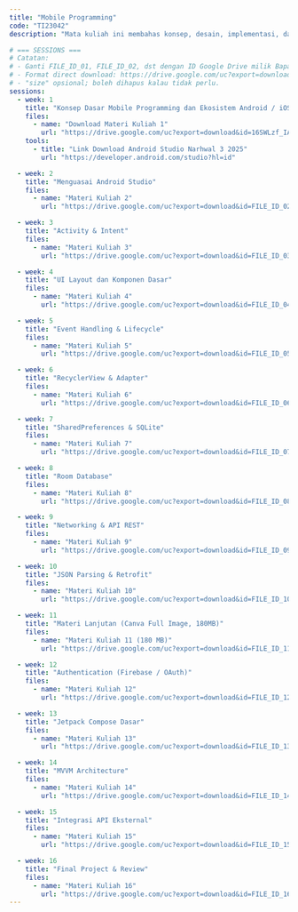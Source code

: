 ```yaml
---
title: "Mobile Programming"
code: "TI23042"
description: "Mata kuliah ini membahas konsep, desain, implementasi, dan pengujian aplikasi mobile berbasis Android. Mahasiswa dibekali kemampuan teknis membangun aplikasi native menggunakan Java/Kotlin, memanfaatkan sensor, layanan API eksternal, serta menerapkan arsitektur modern seperti MVVM dan Jetpack Compose. Pendekatan pembelajaran menggunakan Outcome-Based Education (OBE) dengan penekanan pada praktik, studi kasus, dan proyek akhir."

# === SESSIONS ===
# Catatan:
# - Ganti FILE_ID_01, FILE_ID_02, dst dengan ID Google Drive milik Bapak.
# - Format direct download: https://drive.google.com/uc?export=download&id=FILE_ID
# - "size" opsional; boleh dihapus kalau tidak perlu.
sessions:
  - week: 1
    title: "Konsep Dasar Mobile Programming dan Ekosistem Android / iOS"
    files:
      - name: "Download Materi Kuliah 1"
        url: "https://drive.google.com/uc?export=download&id=16SWLzf_IAC9x1iauLtXwau8VlOgd6Toh"
    tools:
      - title: "Link Download Android Studio Narhwal 3 2025"
        url: "https://developer.android.com/studio?hl=id"

  - week: 2
    title: "Menguasai Android Studio"
    files:
      - name: "Materi Kuliah 2"
        url: "https://drive.google.com/uc?export=download&id=FILE_ID_02"

  - week: 3
    title: "Activity & Intent"
    files:
      - name: "Materi Kuliah 3"
        url: "https://drive.google.com/uc?export=download&id=FILE_ID_03"

  - week: 4
    title: "UI Layout dan Komponen Dasar"
    files:
      - name: "Materi Kuliah 4"
        url: "https://drive.google.com/uc?export=download&id=FILE_ID_04"

  - week: 5
    title: "Event Handling & Lifecycle"
    files:
      - name: "Materi Kuliah 5"
        url: "https://drive.google.com/uc?export=download&id=FILE_ID_05"

  - week: 6
    title: "RecyclerView & Adapter"
    files:
      - name: "Materi Kuliah 6"
        url: "https://drive.google.com/uc?export=download&id=FILE_ID_06"

  - week: 7
    title: "SharedPreferences & SQLite"
    files:
      - name: "Materi Kuliah 7"
        url: "https://drive.google.com/uc?export=download&id=FILE_ID_07"

  - week: 8
    title: "Room Database"
    files:
      - name: "Materi Kuliah 8"
        url: "https://drive.google.com/uc?export=download&id=FILE_ID_08"

  - week: 9
    title: "Networking & API REST"
    files:
      - name: "Materi Kuliah 9"
        url: "https://drive.google.com/uc?export=download&id=FILE_ID_09"

  - week: 10
    title: "JSON Parsing & Retrofit"
    files:
      - name: "Materi Kuliah 10"
        url: "https://drive.google.com/uc?export=download&id=FILE_ID_10"

  - week: 11
    title: "Materi Lanjutan (Canva Full Image, 180MB)"
    files:
      - name: "Materi Kuliah 11 (180 MB)"
        url: "https://drive.google.com/uc?export=download&id=FILE_ID_11"

  - week: 12
    title: "Authentication (Firebase / OAuth)"
    files:
      - name: "Materi Kuliah 12"
        url: "https://drive.google.com/uc?export=download&id=FILE_ID_12"

  - week: 13
    title: "Jetpack Compose Dasar"
    files:
      - name: "Materi Kuliah 13"
        url: "https://drive.google.com/uc?export=download&id=FILE_ID_13"

  - week: 14
    title: "MVVM Architecture"
    files:
      - name: "Materi Kuliah 14"
        url: "https://drive.google.com/uc?export=download&id=FILE_ID_14"

  - week: 15
    title: "Integrasi API Eksternal"
    files:
      - name: "Materi Kuliah 15"
        url: "https://drive.google.com/uc?export=download&id=FILE_ID_15"

  - week: 16
    title: "Final Project & Review"
    files:
      - name: "Materi Kuliah 16"
        url: "https://drive.google.com/uc?export=download&id=FILE_ID_16"
---
```


